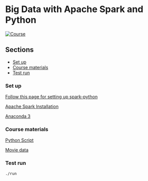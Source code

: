 # Big Data with Apache Spark and Python

[![Course](https://www.udemy.com/staticx/udemy/images/v6/logo-coral-light.svg)](https://www.udemy.com/course/taming-big-data-with-apache-spark-hands-on)

## Sections

- [Set up](#set-up)
- [Course materials](#course-materials)
- [Test run](#test-run)


### Set up
[Follow this page for setting up spark-python](https://sundog-education.com/spark-python/)

[Apache Spark Installation](https://www.tutorialspoint.com/apache_spark/apache_spark_installation.htm)

[Anaconda 3](https://docs.anaconda.com/anaconda/install/)

### Course materials
[Python Script](http://media.sundog-soft.com/Udemy/SparkCourse.zip)

[Movie data](https://grouplens.org/datasets/movielens/)

### Test run
```bash
./run
```
